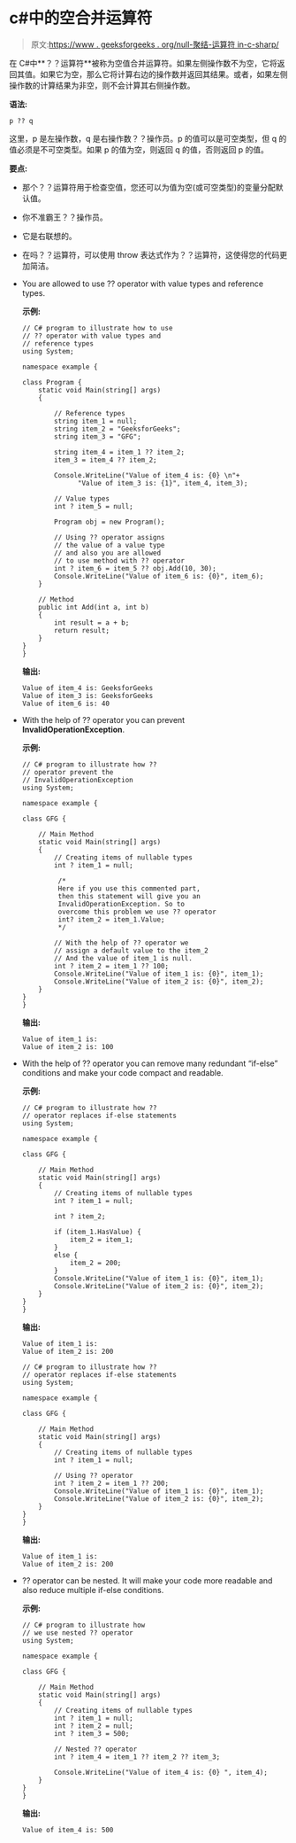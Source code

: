 # c#中的空合并运算符

> 原文:[https://www . geeksforgeeks . org/null-聚结-运算符 in-c-sharp/](https://www.geeksforgeeks.org/null-coalescing-operator-in-c-sharp/)

在 C#中**？？运算符**被称为空值合并运算符。如果左侧操作数不为空，它将返回其值。如果它为空，那么它将计算右边的操作数并返回其结果。或者，如果左侧操作数的计算结果为非空，则不会计算其右侧操作数。

**语法:**

```
p ?? q
```

这里，p 是左操作数，q 是右操作数？？操作员。p 的值可以是可空类型，但 q 的值必须是不可空类型。如果 p 的值为空，则返回 q 的值，否则返回 p 的值。

**要点:**

*   那个？？运算符用于检查空值，您还可以为值为空(或可空类型)的变量分配默认值。
*   你不准霸王？？操作员。
*   它是右联想的。
*   在吗？？运算符，可以使用 throw 表达式作为？？运算符，这使得您的代码更加简洁。
*   You are allowed to use ?? operator with value types and reference types.

    **示例:**

    ```
    // C# program to illustrate how to use 
    // ?? operator with value types and
    // reference types
    using System;

    namespace example {

    class Program {
        static void Main(string[] args)
        {

            // Reference types
            string item_1 = null;
            string item_2 = "GeeksforGeeks";
            string item_3 = "GFG";

            string item_4 = item_1 ?? item_2;
            item_3 = item_4 ?? item_2;

            Console.WriteLine("Value of item_4 is: {0} \n"+
                  "Value of item_3 is: {1}", item_4, item_3);

            // Value types
            int ? item_5 = null;

            Program obj = new Program();

            // Using ?? operator assigns
            // the value of a value type
            // and also you are allowed 
            // to use method with ?? operator
            int ? item_6 = item_5 ?? obj.Add(10, 30);
            Console.WriteLine("Value of item_6 is: {0}", item_6);
        }

        // Method
        public int Add(int a, int b)
        {
            int result = a + b;
            return result;
        }
    }
    }
    ```

    **输出:**

    ```
    Value of item_4 is: GeeksforGeeks 
    Value of item_3 is: GeeksforGeeks
    Value of item_6 is: 40

    ```

*   With the help of ?? operator you can prevent **InvalidOperationException**.

    **示例:**

    ```
    // C# program to illustrate how ?? 
    // operator prevent the 
    // InvalidOperationException
    using System;

    namespace example {

    class GFG {

        // Main Method
        static void Main(string[] args)
        {
            // Creating items of nullable types
            int ? item_1 = null;

             /*
             Here if you use this commented part,
             then this statement will give you an
             InvalidOperationException. So to 
             overcome this problem we use ?? operator 
             int? item_2 = item_1.Value;
             */

            // With the help of ?? operator we 
            // assign a default value to the item_2
            // And the value of item_1 is null.
            int ? item_2 = item_1 ?? 100;
            Console.WriteLine("Value of item_1 is: {0}", item_1);
            Console.WriteLine("Value of item_2 is: {0}", item_2);
        }
    }
    }
    ```

    **输出:**

    ```
    Value of item_1 is: 
    Value of item_2 is: 100

    ```

*   With the help of ?? operator you can remove many redundant “if-else” conditions and make your code compact and readable.

    **示例:**

    ```
    // C# program to illustrate how ?? 
    // operator replaces if-else statements
    using System;

    namespace example {

    class GFG {

        // Main Method
        static void Main(string[] args)
        {
            // Creating items of nullable types
            int ? item_1 = null;

            int ? item_2;

            if (item_1.HasValue) {
                item_2 = item_1;
            }
            else {
                item_2 = 200;
            }
            Console.WriteLine("Value of item_1 is: {0}", item_1);
            Console.WriteLine("Value of item_2 is: {0}", item_2);
        }
    }
    }
    ```

    **输出:**

    ```
    Value of item_1 is: 
    Value of item_2 is: 200

    ```

    ```
    // C# program to illustrate how ??
    // operator replaces if-else statements
    using System;

    namespace example {

    class GFG {

        // Main Method
        static void Main(string[] args)
        {
            // Creating items of nullable types
            int ? item_1 = null;

            // Using ?? operator
            int ? item_2 = item_1 ?? 200;
            Console.WriteLine("Value of item_1 is: {0}", item_1);
            Console.WriteLine("Value of item_2 is: {0}", item_2);
        }
    }
    }
    ```

    **输出:**

    ```
    Value of item_1 is: 
    Value of item_2 is: 200

    ```

*   ?? operator can be nested. It will make your code more readable and also reduce multiple if-else conditions.

    **示例:**

    ```
    // C# program to illustrate how 
    // we use nested ?? operator
    using System;

    namespace example {

    class GFG {

        // Main Method
        static void Main(string[] args)
        {
            // Creating items of nullable types
            int ? item_1 = null;
            int ? item_2 = null;
            int ? item_3 = 500;

            // Nested ?? operator
            int ? item_4 = item_1 ?? item_2 ?? item_3;

            Console.WriteLine("Value of item_4 is: {0} ", item_4);
        }
    }
    }
    ```

    **输出:**

    ```
    Value of item_4 is: 500 
    ```